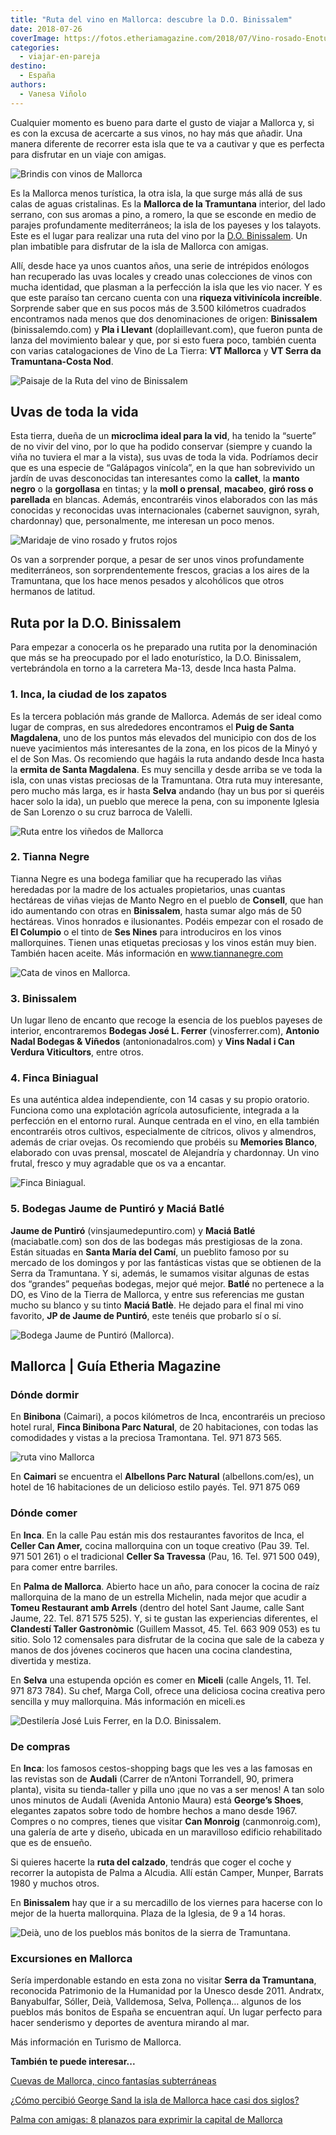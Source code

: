 ```yaml
---
title: "Ruta del vino en Mallorca: descubre la D.O. Binissalem"
date: 2018-07-26
coverImage: https://fotos.etheriamagazine.com/2018/07/Vino-rosado-Enoturismo-Binissalem-Mallorca-e1553175846903.jpg
categories: 
  - viajar-en-pareja
destino: 
  - España
authors: 
  - Vanesa Viñolo
---
```


Cualquier momento es bueno para darte el gusto de viajar a Mallorca y, si es con la 
excusa de acercarte a sus vinos, no hay más que añadir. Una manera diferente de recorrer 
esta isla que te va a cautivar y que es perfecta para disfrutar en un viaje con amigas. 

![Brindis con vinos de Mallorca](https://fotos.etheriamagazine.com/2018/07/amigas-vino-Enoturismo-Binissalem-Mallorca-Torres.jpg "© CRDO Binissalem (Mallorca)/ M.Torres")

Es la Mallorca menos turística, la otra isla, la que surge más allá de sus calas de 
aguas cristalinas. Es la **Mallorca de la Tramuntana** interior, del lado serrano, con 
sus aromas a pino, a romero, la que se esconde en medio de parajes profundamente 
mediterráneos; la isla de los payeses y los talayots. Este es el lugar para realizar una 
ruta del vino por la [D.O. Binissalem](https://binissalemdo.com/). Un plan imbatible 
para disfrutar de la isla de Mallorca con amigas. 

Allí, desde hace ya unos cuantos años, una serie de intrépidos enólogos han recuperado 
las uvas locales y creado unas colecciones de vinos con mucha identidad, que plasman a 
la perfección la isla que les vio nacer. Y es que este paraíso tan cercano cuenta con 
una **riqueza vitivinícola increíble**. Sorprende saber que en sus pocos más de 3.500 
kilómetros cuadrados encontramos nada menos que dos denominaciones de origen: 
**Binissalem** (binissalemdo.com) y **Pla i Llevant** (doplaillevant.com), que fueron 
punta de lanza del movimiento balear y que, por si esto fuera poco, también cuenta con 
varias catalogaciones de Vino de La Tierra: **VT Mallorca** y **VT Serra da 
Tramuntana-Costa Nod**. 

![Paisaje de la Ruta del vino de Binissalem](https://fotos.etheriamagazine.com/2018/07/pueblo-Enoturismo-Binissalem-Mallorca-Torres.jpg "© CRDO Binissalem (Mallorca)/ M.Torres")

## Uvas de toda la vida

Esta tierra, dueña de un **microclima ideal para la vid**, ha tenido la “suerte” de no 
vivir del vino, por lo que ha podido conservar (siempre y cuando la viña no tuviera el 
mar a la vista), sus uvas de toda la vida. Podríamos decir que es una especie de 
“Galápagos vinícola”, en la que han sobrevivido un jardín de uvas desconocidas tan 
interesantes como la **callet**, la **manto negro** o la **gorgollasa** en tintas; y la 
**moll o prensal**, **macabeo**, **giró ross o parellada** en blancas. Además, 
encontraréis vinos elaborados con las más conocidas y reconocidas uvas internacionales 
(cabernet sauvignon, syrah, chardonnay) que, personalmente, me interesan un poco menos. 

![Maridaje de vino rosado y frutos rojos](https://fotos.etheriamagazine.com/2018/07/Vino-rosado-Enoturismo-Binissalem-Mallorca.jpg "Ruta del vino de Binissalem. © CRDO Binissalem (Mallorca).")

Os van a sorprender porque, a pesar de ser unos vinos profundamente mediterráneos, son 
sorprendentemente frescos, gracias a los aires de la Tramuntana, que los hace menos 
pesados y alcohólicos que otros hermanos de latitud. 

## Ruta por la D.O. Binissalem

Para empezar a conocerla os he preparado una rutita por la denominación que más se ha 
preocupado por el lado enoturístico, la D.O. Binissalem, vertebrándola en torno a la 
carretera Ma-13, desde Inca hasta Palma. 

### 1\. Inca, la ciudad de los zapatos

Es la tercera población más grande de Mallorca. Además de ser ideal como lugar de 
compras, en sus alrededores encontramos el **Puig de Santa Magdalena**, uno de los 
puntos más elevados del municipio con dos de los nueve yacimientos más interesantes de 
la zona, en los picos de la Minyó y el de Son Mas. Os recomiendo que hagáis la ruta 
andando desde Inca hasta la **ermita de Santa Magdalena**. Es muy sencilla y desde 
arriba se ve toda la isla, con unas vistas preciosas de la Tramuntana. Otra ruta muy 
interesante, pero mucho más larga, es ir hasta **Selva** andando (hay un bus por si 
queréis hacer solo la ida), un pueblo que merece la pena, con su imponente Iglesia de 
San Lorenzo o su cruz barroca de Valelli. 

![Ruta entre los viñedos de Mallorca](https://fotos.etheriamagazine.com/2018/07/Enoturismo-Binissalem-Mallorca-caminata.jpg "© CRDO Binissalem (Mallorca).")

### 2\. Tianna Negre

Tianna Negre es una bodega familiar que ha recuperado las viñas heredadas por la madre 
de los actuales propietarios, unas cuantas hectáreas de viñas viejas de Manto Negro en 
el pueblo de **Consell**, que han ido aumentando con otras en **Binissalem**, hasta 
sumar algo más de 50 hectáreas. Vinos honrados e ilusionantes. Podéis empezar con el 
rosado de **El Columpio** o el tinto de **Ses Nines** para introduciros en los vinos 
mallorquines. Tienen unas etiquetas preciosas y los vinos están muy bien. También hacen 
aceite. Más información en www.tiannanegre.com 

![Cata de vinos en Mallorca.](https://fotos.etheriamagazine.com/2018/07/Enoturismo-Binissalem-Mallorca-cata.jpg "Cata de vinos. © CRDO Binissalem (Mallorca).")

### 3\. Binissalem

Un lugar lleno de encanto que recoge la esencia de los pueblos payeses de interior, 
encontraremos **Bodegas José L. Ferrer** (vinosferrer.com), **Antonio Nadal Bodegas & 
Viñedos** (antonionadalros.com) y **Vins Nadal i Can Verdura Viticultors**, entre otros. 

### 4\. Finca Biniagual

Es una auténtica aldea independiente, con 14 casas y su propio oratorio. Funciona como 
una explotación agrícola autosuficiente, integrada a la perfección en el entorno rural. 
Aunque centrada en el vino, en ella también encontraréis otros cultivos, especialmente 
de cítricos, olivos y almendros, además de criar ovejas. Os recomiendo que probéis su 
**Memories Blanco**, elaborado con uvas prensal, moscatel de Alejandría y chardonnay. Un 
vino frutal, fresco y muy agradable que os va a encantar. 

![Finca Biniagual.](https://fotos.etheriamagazine.com/2018/07/Finca-Benbingual.jpg "Finca Biniagual.")

### 5\. Bodegas Jaume de Puntiró y Maciá Batlé

**Jaume de Puntiró** (vinsjaumedepuntiro.com) y **Maciá Batlé** (maciabatle.com) son dos 
de las bodegas más prestigiosas de la zona. Están situadas en **Santa María del Camí**, 
un pueblito famoso por su mercado de los domingos y por las fantásticas vistas que se 
obtienen de la Serra da Tramuntana. Y si, además, le sumamos visitar algunas de estas 
dos “grandes” pequeñas bodegas, mejor qué mejor. **Batlé** no pertenece a la DO, es Vino 
de la Tierra de Mallorca, y entre sus referencias me gustan mucho su blanco y su tinto 
**Maciá Batlè**. He dejado para el final mi vino favorito, **JP de Jaume de Puntiró**, 
este tenéis que probarlo sí o sí. 

![Bodega Jaume de Puntiró (Mallorca).](https://fotos.etheriamagazine.com/2018/07/Bodega-Jaume-Puntiro-mallorca-enoturismo.jpg "© Bodega Jaume de Puntiró (Mallorca).")

## Mallorca | Guía Etheria Magazine

### Dónde dormir

En **Binibona** (Caimari), a pocos kilómetros de Inca, encontraréis un precioso hotel 
rural, **Finca Binibona Parc Natural**, de 20 habitaciones, con todas las comodidades y 
vistas a la preciosa Tramontana. Tel. 971 873 565. 

![ruta vino Mallorca](https://fotos.etheriamagazine.com/2018/07/Albellons-terraza.jpg "Terraza del hotel rural Albellons Parc Natural (Mallorca).")

En **Caimari** se encuentra el **Albellons Parc Natural** (albellons.com/es), un hotel 
de 16 habitaciones de un delicioso estilo payés. Tel. 971 875 069 

### Dónde comer

En **Inca**. En la calle Pau están mis dos restaurantes favoritos de Inca, el **Celler 
Can Amer,** cocina mallorquina con un toque creativo (Pau 39. Tel. 971 501 261) o el 
tradicional **Celler Sa Travessa** (Pau, 16. Tel. 971 500 049), para comer entre 
barriles. 

En **Palma de Mallorca**. Abierto hace un año, para conocer la cocina de raíz 
mallorquina de la mano de un estrella Michelin, nada mejor que acudir a **Tomeu 
Restaurant amb Arrels** (dentro del hotel Sant Jaume, calle Sant Jaume, 22. Tel. 871 575 
525). Y, si te gustan las experiencias diferentes, el **Clandestí Taller Gastronòmic** 
(Guillem Massot, 45. Tel. 663 909 053) es tu sitio. Solo 12 comensales para disfrutar de 
la cocina que sale de la cabeza y manos de dos jóvenes cocineros que hacen una cocina 
clandestina, divertida y mestiza. 

En **Selva** una estupenda opción es comer en **Miceli** (calle Angels, 11. Tel. 971 873 
784). Su chef, Marga Coll, ofrece una deliciosa cocina creativa pero sencilla y muy 
mallorquina. Más información en miceli.es 

![Destilería José Luis Ferrer, en la D.O. Binissalem.](https://fotos.etheriamagazine.com/2018/07/binissalem-spain-23-june-one-of-the-symbols-of-mallorca-jose-luis-ferrer-distillery-with-vineyards-in-an-area-of-several-acres-and-lots-of-varieties-23-june-binissalem-spain-2016.jpg "Destilería José Luis Ferrer, en la D.O. Binissalem.")

### De compras

En **Inca**: los famosos cestos-shopping bags que les ves a las famosas en las revistas 
son de **Audali** (Carrer de n’Antoni Torrandell, 90, primera planta), visita su 
tienda-taller y pilla uno ¡que no vas a ser menos! A tan solo unos minutos de Audali 
(Avenida Antonio Maura) está **George’s Shoes**, elegantes zapatos sobre todo de hombre 
hechos a mano desde 1967. Compres o no compres, tienes que visitar **Can Monroig** 
(canmonroig.com), una galería de arte y diseño, ubicada en un maravilloso edificio 
rehabilitado que es de ensueño. 

Si quieres hacerte la **ruta del calzado**, tendrás que coger el coche y recorrer la 
autopista de Palma a Alcudia. Allí están Camper, Munper, Barrats 1980 y muchos otros. 

En **Binissalem** hay que ir a su mercadillo de los viernes para hacerse con lo mejor de 
la huerta mallorquina. Plaza de la Iglesia, de 9 a 14 horas. 

![Deià, uno de los pueblos más bonitos de la sierra de Tramuntana.](https://fotos.etheriamagazine.com/2018/07/deia-typical-stone-village-in-majorca-tramuntana-1.jpg "Deià, uno de los pueblos más bonitos de la sierra de Tramuntana.")

### Excursiones en Mallorca

Sería imperdonable estando en esta zona no visitar **Serra da Tramuntana**, reconocida 
Patrimonio de la Humanidad por la Unesco desde 2011. Andratx, Banyabulfar, Sóller, Deià, 
Valldemosa, Selva, Pollença… algunos de los pueblos más bonitos de España se encuentran 
aquí. Un lugar perfecto para hacer senderismo y deportes de aventura mirando al mar. 

Más información en Turismo de Mallorca. 

**También te puede interesar...** 

[Cuevas de Mallorca, cinco fantasías 
subterráneas](https://etheriamagazine.com/2021/08/26/cuevas-de-mallorca-con-ninos/) 

[¿Cómo percibió George Sand la isla de Mallorca hace casi dos 
siglos?](https://etheriamagazine.com/2018/05/16/mallorca-de-la-mano-de-george-sand/) 

[Palma con amigas: 8 planazos para exprimir la capital de 
Mallorca](https://etheriamagazine.com/2021/06/02/planes-y-excursiones-desde-palma-mallorca-con-amigas/)
